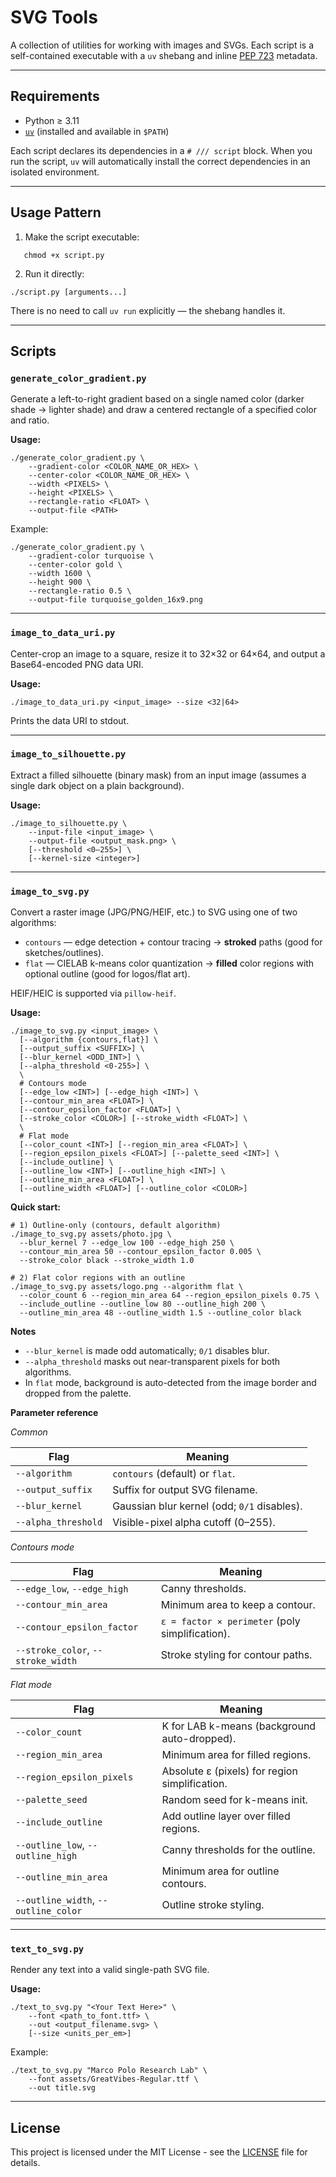 # SVG Tools

A collection of utilities for working with images and SVGs. Each script is a self-contained executable
with a `uv` shebang and inline [PEP 723](https://peps.python.org/pep-0723/) metadata.

---

## Requirements

- Python ≥ 3.11
- [`uv`](https://docs.astral.sh/uv/) (installed and available in `$PATH`)

Each script declares its dependencies in a `# /// script` block. When you run the script,
`uv` will automatically install the correct dependencies in an isolated environment.

---

## Usage Pattern

1. Make the script executable:

```shell
   chmod +x script.py
```

2. Run it directly:

```shell
./script.py [arguments...]
```

There is no need to call `uv run` explicitly — the shebang handles it.

---

## Scripts

### `generate_color_gradient.py`

Generate a left-to-right gradient based on a single named color (darker shade → lighter shade)
and draw a centered rectangle of a specified color and ratio.

**Usage:**

```shell
./generate_color_gradient.py \
    --gradient-color <COLOR_NAME_OR_HEX> \
    --center-color <COLOR_NAME_OR_HEX> \
    --width <PIXELS> \
    --height <PIXELS> \
    --rectangle-ratio <FLOAT> \
    --output-file <PATH>
```

Example:

```shell
./generate_color_gradient.py \
    --gradient-color turquoise \
    --center-color gold \
    --width 1600 \
    --height 900 \
    --rectangle-ratio 0.5 \
    --output-file turquoise_golden_16x9.png
```

---

### `image_to_data_uri.py`

Center-crop an image to a square, resize it to 32×32 or 64×64, and output a Base64-encoded PNG data URI.

**Usage:**

```shell
./image_to_data_uri.py <input_image> --size <32|64>
```

Prints the data URI to stdout.

---

### `image_to_silhouette.py`

Extract a filled silhouette (binary mask) from an input image (assumes a single dark object on a plain background).

**Usage:**

```shell
./image_to_silhouette.py \
    --input-file <input_image> \
    --output-file <output_mask.png> \
    [--threshold <0–255>] \
    [--kernel-size <integer>]
```

---

### `image_to_svg.py`

Convert a raster image (JPG/PNG/HEIF, etc.) to SVG using one of two algorithms:

* `contours` — edge detection + contour tracing → **stroked** paths (good for sketches/outlines).
* `flat` — CIELAB k-means color quantization → **filled** color regions with optional outline (good for logos/flat art).

HEIF/HEIC is supported via `pillow-heif`.

**Usage:**

```shell
./image_to_svg.py <input_image> \
  [--algorithm {contours,flat}] \
  [--output_suffix <SUFFIX>] \
  [--blur_kernel <ODD_INT>] \
  [--alpha_threshold <0-255>] \
  \
  # Contours mode
  [--edge_low <INT>] [--edge_high <INT>] \
  [--contour_min_area <FLOAT>] \
  [--contour_epsilon_factor <FLOAT>] \
  [--stroke_color <COLOR>] [--stroke_width <FLOAT>] \
  \
  # Flat mode
  [--color_count <INT>] [--region_min_area <FLOAT>] \
  [--region_epsilon_pixels <FLOAT>] [--palette_seed <INT>] \
  [--include_outline] \
  [--outline_low <INT>] [--outline_high <INT>] \
  [--outline_min_area <FLOAT>] \
  [--outline_width <FLOAT>] [--outline_color <COLOR>]
```

**Quick start:**

```shell
# 1) Outline-only (contours, default algorithm)
./image_to_svg.py assets/photo.jpg \
  --blur_kernel 7 --edge_low 100 --edge_high 250 \
  --contour_min_area 50 --contour_epsilon_factor 0.005 \
  --stroke_color black --stroke_width 1.0

# 2) Flat color regions with an outline
./image_to_svg.py assets/logo.png --algorithm flat \
  --color_count 6 --region_min_area 64 --region_epsilon_pixels 0.75 \
  --include_outline --outline_low 80 --outline_high 200 \
  --outline_min_area 48 --outline_width 1.5 --outline_color black
```

**Notes**

* `--blur_kernel` is made odd automatically; `0/1` disables blur.
* `--alpha_threshold` masks out near-transparent pixels for both algorithms.
* In `flat` mode, background is auto-detected from the image border and dropped from the palette.

**Parameter reference**

*Common*

| Flag                | Meaning                                     |
|---------------------|---------------------------------------------|
| `--algorithm`       | `contours` (default) or `flat`.             |
| `--output_suffix`   | Suffix for output SVG filename.             |
| `--blur_kernel`     | Gaussian blur kernel (odd; `0/1` disables). |
| `--alpha_threshold` | Visible-pixel alpha cutoff (0–255).         |

*Contours mode*

| Flag                               | Meaning                                         |
|------------------------------------|-------------------------------------------------|
| `--edge_low`, `--edge_high`        | Canny thresholds.                               |
| `--contour_min_area`               | Minimum area to keep a contour.                 |
| `--contour_epsilon_factor`         | `ε = factor × perimeter` (poly simplification). |
| `--stroke_color`, `--stroke_width` | Stroke styling for contour paths.               |

*Flat mode*

| Flag                                 | Meaning                                        |
|--------------------------------------|------------------------------------------------|
| `--color_count`                      | K for LAB k-means (background auto-dropped).   |
| `--region_min_area`                  | Minimum area for filled regions.               |
| `--region_epsilon_pixels`            | Absolute ε (pixels) for region simplification. |
| `--palette_seed`                     | Random seed for k-means init.                  |
| `--include_outline`                  | Add outline layer over filled regions.         |
| `--outline_low`, `--outline_high`    | Canny thresholds for the outline.              |
| `--outline_min_area`                 | Minimum area for outline contours.             |
| `--outline_width`, `--outline_color` | Outline stroke styling.                        |

---

### `text_to_svg.py`

Render any text into a valid single-path SVG file.

**Usage:**

```shell
./text_to_svg.py "<Your Text Here>" \
    --font <path_to_font.ttf> \
    --out <output_filename.svg> \
    [--size <units_per_em>]
```

Example:

```shell
./text_to_svg.py "Marco Polo Research Lab" \
    --font assets/GreatVibes-Regular.ttf \
    --out title.svg
```

---

## License

This project is licensed under the MIT License - see the [LICENSE](LICENSE) file for details.
